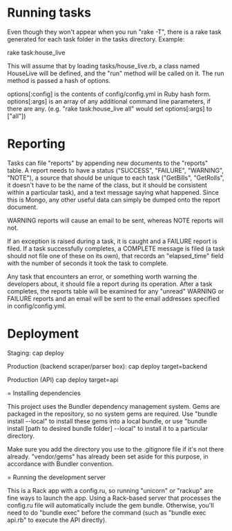 # Running tasks

Even though they won't appear when you run "rake -T", there is a rake task generated for each task folder in the tasks directory.  Example:

  rake task:house_live

This will assume that by loading tasks/house_live.rb, a class named HouseLive will be defined, and the "run" method will be called on it.  The run method is passed a hash of options.

options[:config] is the contents of config/config.yml in Ruby hash form.
options[:args] is an array of any additional command line parameters, if there are any. (e.g. "rake task:house_live all" would set options[:args] to ["all"])


# Reporting

Tasks can file "reports" by appending new documents to the "reports" table. A report needs to have a status ("SUCCESS", "FAILURE", "WARNING", "NOTE"), a source that should be unique to each task ("GetBills", "GetRolls", it doesn't have to be the name of the class, but it should be consistent within a particular task), and a text message saying what happened. Since this is Mongo, any other useful data can simply be dumped onto the report document.

WARNING reports will cause an email to be sent, whereas NOTE reports will not.

If an exception is raised during a task, it is caught and a FAILURE report is filed. If a task successfully completes, a COMPLETE message is filed (a task should not file one of these on its own), that records an "elapsed_time" field with the number of seconds it took the task to complete.

Any task that encounters an error, or something worth warning the developers about, it should file a report during its operation. After a task completes, the reports table will be examined for any "unread" WARNING or FAILURE reports and an email will be sent to the email addresses specified in config/config.yml.


# Deployment

Staging: 
  cap deploy

Production (backend scraper/parser box):
  cap deploy target=backend

Production (API)
  cap deploy target=api


= Installing dependencies

This project uses the Bundler dependency management system. Gems are packaged in the repository, so no system gems are required. Use "bundle install --local" to install these gems into a local bundle, or use "bundle install [path to desired bundle folder]  --local" to install it to a particular directory. 

Make sure you add the directory you use to the .gitignore file if it's not there already. "vendor/gems" has already been set aside for this purpose, in accordance with Bundler convention.


= Running the development server

This is a Rack app with a config.ru, so running "unicorn" or "rackup" are fine ways to launch the app. Using a Rack-based server that processes the config.ru file will automatically include the gem bundle.  Otherwise, you'll need to do "bundle exec" before the command (such as "bundle exec api.rb" to execute the API directly).